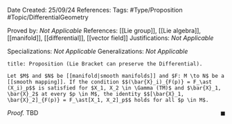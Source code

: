 <div class="topSpace"></div>

Date Created: 25/09/24
References: 
Tags: #Type/Proposition #Topic/DifferentialGeometry

Proved by: <i>Not Applicable</i>
References: [[Lie group]], [[Lie algebra]], [[manifold]], [[differential]], [[vector field]]
Justifications: <i>Not Applicable</i>

Specializations: <i>Not Applicable</i>
Generalizations: <i>Not Applicable</i>

``` ad-Proposition
title: Proposition (Lie Bracket can preserve the Differential).

Let $M$ and $N$ be [[manifold|smooth manifolds]] and $F: M \to N$ be a [[smooth mapping]]. If the condition $$(\bar{X}_i)_{F(p)} = F_\ast (X_i)_p$$ is satisfied for $X_1, X_2 \in \Gamma (TM)$ and $\bar{X}_1, \bar{X}_2$ at every $p \in M$, the identity $$[\bar{X}_1, \bar{X}_2]_{F(p)} = F_\ast[X_1, X_2]_p$$ holds for all $p \in M$.

```

<i>Proof.</i>
TBD
<span style="float:right;">$\blacksquare$</span>